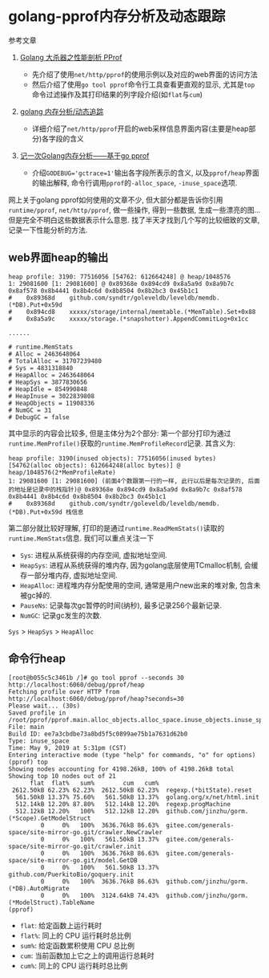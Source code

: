 # golang-pprof内存分析及动态跟踪

参考文章

1. [Golang 大杀器之性能剖析 PProf](https://github.com/EDDYCJY/blog/blob/master/golang/2018-09-15-Golang%20%E5%A4%A7%E6%9D%80%E5%99%A8%E4%B9%8B%E6%80%A7%E8%83%BD%E5%89%96%E6%9E%90%20PProf.md)
    - 先介绍了使用`net/http/pprof`的使用示例以及对应的web界面的访问方法
    - 然后介绍了使用`go tool pprof`命令行工具查看更直观的显示, 尤其是`top`命令过滤操作及其打印结果的列字段介绍(如`flat`与`cum`)

2. [golang 内存分析/动态追踪](https://lrita.github.io/2017/05/26/golang-memory-pprof/)
    - 详细介绍了`net/http/pprof`开启的web采样信息界面内容(主要是heap部分)各字段的含义

3. [记一次Golang内存分析——基于go pprof](https://yq.aliyun.com/articles/573743)
    - 介绍`GODEBUG='gctrace=1'`输出各字段所表示的含义, 以及`pprof/heap`界面的输出解释, 命令行调用`pprof`的`-alloc_space`, `-inuse_space`选项.

网上关于golang pprof如何使用的文章不少, 但大部分都是告诉你引用`runtime/pprof`, `net/http/pprof`, 做一些操作, 得到一些数据, 生成一些漂亮的图...但是完全不明白这些数据表示什么意思. 找了半天才找到几个写的比较细致的文章, 记录一下性能分析的方法.

## web界面heap的输出

```
heap profile: 3190: 77516056 [54762: 612664248] @ heap/1048576
1: 29081600 [1: 29081600] @ 0x89368e 0x894cd9 0x8a5a9d 0x8a9b7c 0x8af578 0x8b4441 0x8b4c6d 0x8b8504 0x8b2bc3 0x45b1c1
#    0x89368d    github.com/syndtr/goleveldb/leveldb/memdb.(*DB).Put+0x59d
#    0x894cd8    xxxxx/storage/internal/memtable.(*MemTable).Set+0x88
#    0x8a5a9c    xxxxx/storage.(*snapshotter).AppendCommitLog+0x1cc

......

# runtime.MemStats
# Alloc = 2463648064
# TotalAlloc = 31707239480
# Sys = 4831318840
# HeapAlloc = 2463648064
# HeapSys = 3877830656
# HeapIdle = 854990848
# HeapInuse = 3022839808
# HeapObjects = 11908336
# NumGC = 31
# DebugGC = false
```

其中显示的内容会比较多, 但是主体分为2个部分: 第一个部分打印为通过`runtime.MemProfile()`获取的`runtime.MemProfileRecord`记录. 其含义为: 

```
heap profile: 3190(inused objects): 77516056(inused bytes) [54762(alloc objects): 612664248(alloc bytes)] @ heap/1048576(2*MemProfileRate)
1: 29081600 [1: 29081600] (前面4个数跟第一行的一样, 此行以后是每次记录的, 后面的地址是记录中的栈指针)@ 0x89368e 0x894cd9 0x8a5a9d 0x8a9b7c 0x8af578 0x8b4441 0x8b4c6d 0x8b8504 0x8b2bc3 0x45b1c1
#    0x89368d    github.com/syndtr/goleveldb/leveldb/memdb.(*DB).Put+0x59d 栈信息
```

第二部分就比较好理解, 打印的是通过`runtime.ReadMemStats()`读取的`runtime.MemStats`信息. 我们可以重点关注一下

- `Sys`: 进程从系统获得的内存空间, 虚拟地址空间.
- `HeapSys`: 进程从系统获得的堆内存, 因为golang底层使用TCmalloc机制, 会缓存一部分堆内存, 虚拟地址空间.
- `HeapAlloc`: 进程堆内存分配使用的空间, 通常是用户new出来的堆对象, 包含未被gc掉的.
- `PauseNs`: 记录每次gc暂停的时间(纳秒), 最多记录256个最新记录.
- `NumGC`: 记录gc发生的次数.

`Sys` > `HeapSys` > `HeapAlloc`

## 命令行heap

```
[root@b055c5c3461b /]# go tool pprof --seconds 30 http://localhost:6060/debug/pprof/heap
Fetching profile over HTTP from http://localhost:6060/debug/pprof/heap?seconds=30
Please wait... (30s)
Saved profile in /root/pprof/pprof.main.alloc_objects.alloc_space.inuse_objects.inuse_space.003.pb.gz
File: main
Build ID: ee7a3cbdbe73a8bd5f5c0899ae75b1a7631d62b0
Type: inuse_space
Time: May 9, 2019 at 5:31pm (CST)
Entering interactive mode (type "help" for commands, "o" for options)
(pprof) top
Showing nodes accounting for 4198.26kB, 100% of 4198.26kB total
Showing top 10 nodes out of 21
      flat  flat%   sum%        cum   cum%
 2612.50kB 62.23% 62.23%  2612.50kB 62.23%  regexp.(*bitState).reset
  561.50kB 13.37% 75.60%   561.50kB 13.37%  golang.org/x/net/html.init
  512.14kB 12.20% 87.80%   512.14kB 12.20%  regexp.progMachine
  512.12kB 12.20%   100%   512.12kB 12.20%  github.com/jinzhu/gorm.(*Scope).GetModelStruct
         0     0%   100%  3636.76kB 86.63%  gitee.com/generals-space/site-mirror-go.git/crawler.NewCrawler
         0     0%   100%   561.50kB 13.37%  gitee.com/generals-space/site-mirror-go.git/crawler.init
         0     0%   100%  3636.76kB 86.63%  gitee.com/generals-space/site-mirror-go.git/model.GetDB
         0     0%   100%   561.50kB 13.37%  github.com/PuerkitoBio/goquery.init
         0     0%   100%  3636.76kB 86.63%  github.com/jinzhu/gorm.(*DB).AutoMigrate
         0     0%   100%  3124.64kB 74.43%  github.com/jinzhu/gorm.(*ModelStruct).TableName
(pprof)
```

- `flat`: 给定函数上运行耗时
- `flat%`: 同上的 CPU 运行耗时总比例
- `sum%`: 给定函数累积使用 CPU 总比例
- `cum`: 当前函数加上它之上的调用运行总耗时
- `cum%`: 同上的 CPU 运行耗时总比例
